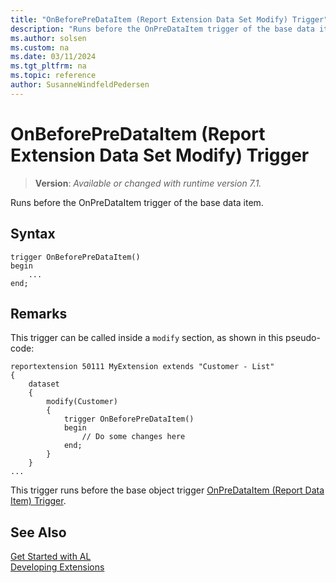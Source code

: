 ```yaml
---
title: "OnBeforePreDataItem (Report Extension Data Set Modify) Trigger"
description: "Runs before the OnPreDataItem trigger of the base data item."
ms.author: solsen
ms.custom: na
ms.date: 03/11/2024
ms.tgt_pltfrm: na
ms.topic: reference
author: SusanneWindfeldPedersen
---
```

[//]: # (START>DO_NOT_EDIT)
[//]: # (IMPORTANT:Do not edit any of the content between here and the END>DO_NOT_EDIT.)
[//]: # (Any modifications should be made in the .xml files in the ModernDev repo.)

# OnBeforePreDataItem (Report Extension Data Set Modify) Trigger
> **Version**: _Available or changed with runtime version 7.1._

Runs before the OnPreDataItem trigger of the base data item.


## Syntax
```AL
trigger OnBeforePreDataItem()
begin
    ...
end;
```



[//]: # (IMPORTANT: END>DO_NOT_EDIT)

## Remarks

This trigger can be called inside a `modify` section, as shown in this pseudo-code:

```al
reportextension 50111 MyExtension extends "Customer - List"
{
    dataset
    {
        modify(Customer)
        {
            trigger OnBeforePreDataItem()
            begin
                // Do some changes here
            end;
        }
    }
...
```

This trigger runs before the base object trigger [OnPreDataItem (Report Data Item) Trigger](../reportdataitem/devenv-onpredataitem-reportdataitem-trigger.md).


## See Also

[Get Started with AL](../../devenv-get-started.md)  
[Developing Extensions](../../devenv-dev-overview.md)  